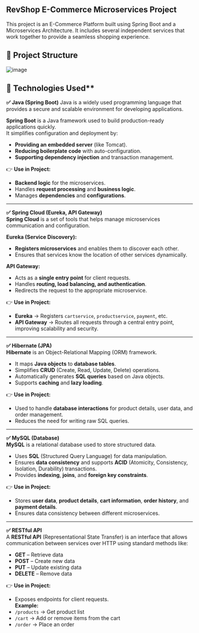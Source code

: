 ## **RevShop E-Commerce Microservices Project**

This project is an E-Commerce Platform built using Spring Boot and a Microservices Architecture. It includes several independent services that work together to provide a seamless shopping experience.

## **📂 Project Structure**

![image](https://github.com/user-attachments/assets/5fd58185-0b4c-4211-8087-f033c322649a)


## 🚀 Technologies Used**

**✅ Java (Spring Boot)**
Java is a widely used programming language that provides a secure and scalable environment for developing applications.

**Spring Boot** is a Java framework used to build production-ready applications quickly.  
It simplifies configuration and deployment by:  
- **Providing an embedded server** (like Tomcat).  
- **Reducing boilerplate code** with auto-configuration.  
- **Supporting dependency injection** and transaction management.  

👉 **Use in Project:**  
- **Backend logic** for the microservices.  
- Handles **request processing** and **business logic**.  
- Manages **dependencies** and **configurations**.  

---

**✅ Spring Cloud (Eureka, API Gateway)**  
**Spring Cloud** is a set of tools that helps manage microservices communication and configuration.  

**Eureka (Service Discovery):**  
- **Registers microservices** and enables them to discover each other.  
- Ensures that services know the location of other services dynamically.  

**API Gateway:**  
- Acts as a **single entry point** for client requests.  
- Handles **routing, load balancing, and authentication**.  
- Redirects the request to the appropriate microservice.  

👉 **Use in Project:**  
- **Eureka** → Registers `cartservice`, `productservice`, `payment`, etc.  
- **API Gateway** → Routes all requests through a central entry point, improving scalability and security.  

---

**✅ Hibernate (JPA)**  
**Hibernate** is an Object-Relational Mapping (ORM) framework.  
- It maps **Java objects** to **database tables**.  
- Simplifies **CRUD** (Create, Read, Update, Delete) operations.  
- Automatically generates **SQL queries** based on Java objects.  
- Supports **caching** and **lazy loading**.  

👉 **Use in Project:**  
- Used to handle **database interactions** for product details, user data, and order management.  
- Reduces the need for writing raw SQL queries.  

---

**✅ MySQL (Database)**  
**MySQL** is a relational database used to store structured data.  
- Uses **SQL** (Structured Query Language) for data manipulation.  
- Ensures **data consistency** and supports **ACID** (Atomicity, Consistency, Isolation, Durability) transactions.  
- Provides **indexing**, **joins**, and **foreign key constraints**.  

👉 **Use in Project:**  
- Stores **user data**, **product details**, **cart information**, **order history**, and **payment details**.  
- Ensures data consistency between different microservices.  

---

**✅ RESTful API**  
A **RESTful API** (Representational State Transfer) is an interface that allows communication between services over HTTP using standard methods like:  
- **GET** – Retrieve data  
- **POST** – Create new data  
- **PUT** – Update existing data  
- **DELETE** – Remove data  

👉 **Use in Project:**  
- Exposes endpoints for client requests.  
**Example:**  
- `/products` → Get product list  
- `/cart` → Add or remove items from the cart  
- `/order` → Place an order  


